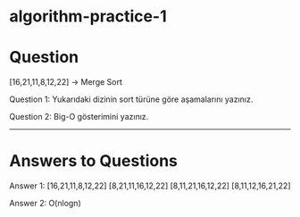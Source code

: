 # algorithm-practice-1

# Question 
[16,21,11,8,12,22] -> Merge Sort

Question 1: Yukarıdaki dizinin sort türüne göre aşamalarını yazınız.

Question 2: Big-O gösterimini yazınız.

-----------------------------------------------------------------------------------------------------------------

# Answers to Questions

Answer 1: [16,21,11,8,12,22] [8,21,11,16,12,22] [8,11,21,16,12,22] [8,11,12,16,21,22]

Answer 2: O(nlogn)


